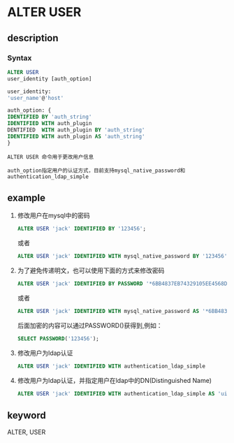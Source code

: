 # ALTER USER

## description

### Syntax

```SQL
ALTER USER
user_identity [auth_option]

user_identity:
'user_name'@'host'

auth_option: {
IDENTIFIED BY 'auth_string'
IDENTIFIED WITH auth_plugin
DENTIFIED  WITH auth_plugin BY 'auth_string'
IDENTIFIED WITH auth_plugin AS 'auth_string'
}
```

```plain text
ALTER USER 命令用于更改用户信息

auth_option指定用户的认证方式，目前支持mysql_native_password和authentication_ldap_simple
```

## example

1. 修改用户在mysql中的密码

    ```sql
    ALTER USER 'jack' IDENTIFIED BY '123456';
    ```

    或者

    ```sql
    ALTER USER 'jack' IDENTIFIED WITH mysql_native_password BY '123456';
    ```

2. 为了避免传递明文，也可以使用下面的方式来修改密码

    ```SQL
    ALTER USER 'jack' IDENTIFIED BY PASSWORD '*6BB4837EB74329105EE4568DDA7DC67ED2CA2AD9';
    ```

    或者

    ```SQL
    ALTER USER 'jack' IDENTIFIED WITH mysql_native_password AS '*6BB4837EB74329105EE4568DDA7DC67ED2CA2AD9';
    ```

    后面加密的内容可以通过PASSWORD()获得到,例如：

    ```sql
    SELECT PASSWORD('123456');
    ```

3. 修改用户为ldap认证

    ```SQL
    ALTER USER 'jack' IDENTIFIED WITH authentication_ldap_simple
    ```

4. 修改用户为ldap认证，并指定用户在ldap中的DN(Distinguished Name)

    ```SQL
    ALTER USER 'jack' IDENTIFIED WITH authentication_ldap_simple AS 'uid=jack,ou=company,dc=example,dc=com'
    ```

## keyword

ALTER, USER
